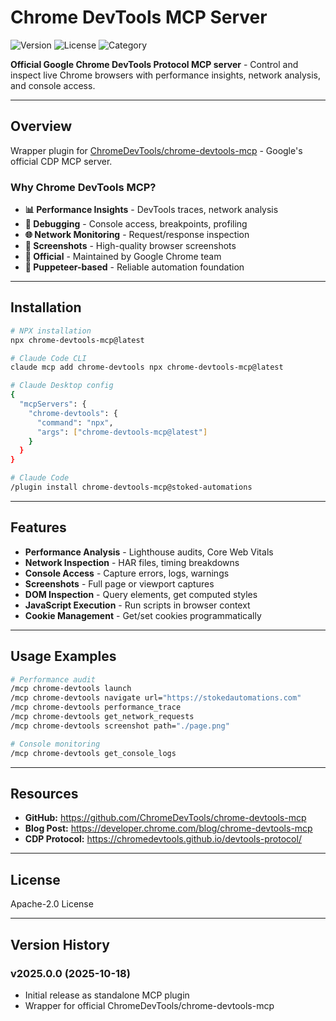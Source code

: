 # Chrome DevTools MCP Server

![Version](https://img.shields.io/badge/version-2025.0.0-blue)
![License](https://img.shields.io/badge/license-Apache--2.0-green)
![Category](https://img.shields.io/badge/category-testing-teal)

**Official Google Chrome DevTools Protocol MCP server** - Control and inspect live Chrome browsers with performance insights, network analysis, and console access.

---

## Overview

Wrapper plugin for [ChromeDevTools/chrome-devtools-mcp](https://github.com/ChromeDevTools/chrome-devtools-mcp) - Google's official CDP MCP server.

### Why Chrome DevTools MCP?

- **📊 Performance Insights** - DevTools traces, network analysis
- **🐛 Debugging** - Console access, breakpoints, profiling
- **🌐 Network Monitoring** - Request/response inspection
- **📸 Screenshots** - High-quality browser screenshots
- **🎯 Official** - Maintained by Google Chrome team
- **🤖 Puppeteer-based** - Reliable automation foundation

---

## Installation

```bash
# NPX installation
npx chrome-devtools-mcp@latest

# Claude Code CLI
claude mcp add chrome-devtools npx chrome-devtools-mcp@latest

# Claude Desktop config
{
  "mcpServers": {
    "chrome-devtools": {
      "command": "npx",
      "args": ["chrome-devtools-mcp@latest"]
    }
  }
}

# Claude Code
/plugin install chrome-devtools-mcp@stoked-automations
```

---

## Features

- **Performance Analysis** - Lighthouse audits, Core Web Vitals
- **Network Inspection** - HAR files, timing breakdowns
- **Console Access** - Capture errors, logs, warnings
- **Screenshots** - Full page or viewport captures
- **DOM Inspection** - Query elements, get computed styles
- **JavaScript Execution** - Run scripts in browser context
- **Cookie Management** - Get/set cookies programmatically

---

## Usage Examples

```bash
# Performance audit
/mcp chrome-devtools launch
/mcp chrome-devtools navigate url="https://stokedautomations.com"
/mcp chrome-devtools performance_trace
/mcp chrome-devtools get_network_requests
/mcp chrome-devtools screenshot path="./page.png"

# Console monitoring
/mcp chrome-devtools get_console_logs
```

---

## Resources

- **GitHub:** https://github.com/ChromeDevTools/chrome-devtools-mcp
- **Blog Post:** https://developer.chrome.com/blog/chrome-devtools-mcp
- **CDP Protocol:** https://chromedevtools.github.io/devtools-protocol/

---

## License

Apache-2.0 License

---

## Version History

### v2025.0.0 (2025-10-18)
- Initial release as standalone MCP plugin
- Wrapper for official ChromeDevTools/chrome-devtools-mcp
